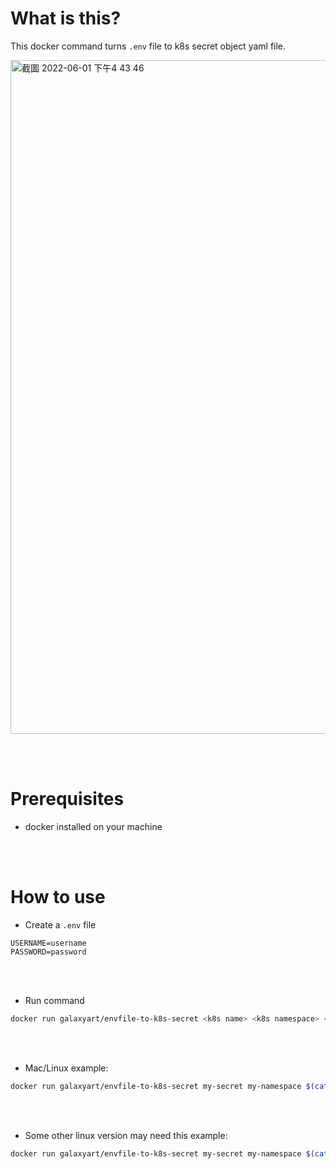 # What is this?

This docker command turns `.env` file to k8s secret object yaml file.

<img width="1078" alt="截圖 2022-06-01 下午4 43 46" src="https://user-images.githubusercontent.com/5511042/171364872-cfd32803-b294-456f-8bd7-04604806137b.png">

<br/><br/>


# Prerequisites
* docker installed on your machine

<br/><br/>

# How to use

* Create a `.env` file
```
USERNAME=username
PASSWORD=password
```

<br/><br/>

* Run command
```bash
docker run galaxyart/envfile-to-k8s-secret <k8s name> <k8s namespace> <base64-encoded .env string>
```

<br/><br/>

* Mac/Linux example:
```bash
docker run galaxyart/envfile-to-k8s-secret my-secret my-namespace $(cat .env | base64) > my-secret.yaml
```

<br/><br/>

* Some other linux version may need this example:
```bash
docker run galaxyart/envfile-to-k8s-secret my-secret my-namespace $(cat .env | base64 -w 0) > my-secret.yaml
```
